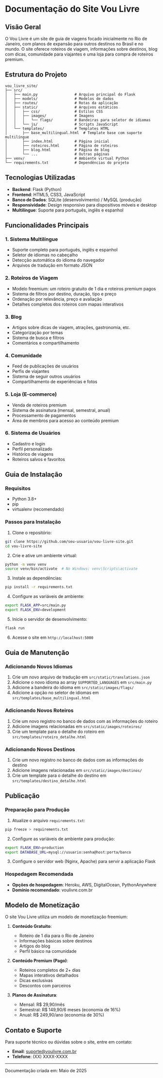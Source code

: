 # Documentação do Site Vou Livre

## Visão Geral

O Vou Livre é um site de guia de viagens focado inicialmente no Rio de Janeiro, com planos de expansão para outros destinos no Brasil e no mundo. O site oferece roteiros de viagem, informações sobre destinos, blog com dicas, comunidade para viajantes e uma loja para compra de roteiros premium.

## Estrutura do Projeto

```
vou_livre_site/
├── src/
│   ├── main.py                 # Arquivo principal do Flask
│   ├── models/                 # Modelos de dados
│   ├── routes/                 # Rotas da aplicação
│   ├── static/                 # Arquivos estáticos
│   │   ├── css/                # Estilos CSS
│   │   ├── images/             # Imagens
│   │   │   └── flags/          # Bandeiras para seletor de idiomas
│   │   └── js/                 # Scripts JavaScript
│   └── templates/              # Templates HTML
│       ├── base_multilingual.html  # Template base com suporte multilíngue
│       ├── index.html          # Página inicial
│       ├── roteiros.html       # Página de roteiros
│       ├── blog.html           # Página de blog
│       └── ...                 # Outras páginas
├── venv/                       # Ambiente virtual Python
└── requirements.txt            # Dependências do projeto
```

## Tecnologias Utilizadas

- **Backend**: Flask (Python)
- **Frontend**: HTML5, CSS3, JavaScript
- **Banco de Dados**: SQLite (desenvolvimento) / MySQL (produção)
- **Responsividade**: Design responsivo para dispositivos móveis e desktop
- **Multilíngue**: Suporte para português, inglês e espanhol

## Funcionalidades Principais

### 1. Sistema Multilíngue
- Suporte completo para português, inglês e espanhol
- Seletor de idiomas no cabeçalho
- Detecção automática do idioma do navegador
- Arquivos de tradução em formato JSON

### 2. Roteiros de Viagem
- Modelo freemium: um roteiro gratuito de 1 dia e roteiros premium pagos
- Sistema de filtros por destino, duração, tipo e preço
- Ordenação por relevância, preço e avaliação
- Detalhes completos dos roteiros com mapas interativos

### 3. Blog
- Artigos sobre dicas de viagem, atrações, gastronomia, etc.
- Categorização por temas
- Sistema de busca e filtros
- Comentários e compartilhamento

### 4. Comunidade
- Feed de publicações de usuários
- Perfis de viajantes
- Sistema de seguir outros usuários
- Compartilhamento de experiências e fotos

### 5. Loja (E-commerce)
- Venda de roteiros premium
- Sistema de assinatura (mensal, semestral, anual)
- Processamento de pagamentos
- Área de membros para acesso ao conteúdo premium

### 6. Sistema de Usuários
- Cadastro e login
- Perfil personalizado
- Histórico de viagens
- Roteiros salvos e favoritos

## Guia de Instalação

### Requisitos
- Python 3.8+
- pip
- virtualenv (recomendado)

### Passos para Instalação

1. Clone o repositório:
```bash
git clone https://github.com/seu-usuario/vou-livre-site.git
cd vou-livre-site
```

2. Crie e ative um ambiente virtual:
```bash
python -m venv venv
source venv/bin/activate  # No Windows: venv\Scripts\activate
```

3. Instale as dependências:
```bash
pip install -r requirements.txt
```

4. Configure as variáveis de ambiente:
```bash
export FLASK_APP=src/main.py
export FLASK_ENV=development
```

5. Inicie o servidor de desenvolvimento:
```bash
flask run
```

6. Acesse o site em `http://localhost:5000`

## Guia de Manutenção

### Adicionando Novos Idiomas

1. Crie um novo arquivo de tradução em `src/static/translations.json`
2. Adicione o novo idioma ao array `SUPPORTED_LANGUAGES` em `src/main.py`
3. Adicione a bandeira do idioma em `src/static/images/flags/`
4. Adicione a opção no seletor de idiomas em `src/templates/base_multilingual.html`

### Adicionando Novos Roteiros

1. Crie um novo registro no banco de dados com as informações do roteiro
2. Adicione imagens relacionadas em `src/static/images/roteiros/`
3. Crie um template para o detalhe do roteiro em `src/templates/roteiro_detalhe.html`

### Adicionando Novos Destinos

1. Crie um novo registro no banco de dados com as informações do destino
2. Adicione imagens relacionadas em `src/static/images/destinos/`
3. Crie um template para o detalhe do destino em `src/templates/destino_detalhe.html`

## Publicação

### Preparação para Produção

1. Atualize o arquivo `requirements.txt`:
```bash
pip freeze > requirements.txt
```

2. Configure as variáveis de ambiente para produção:
```bash
export FLASK_ENV=production
export DATABASE_URL=mysql://usuario:senha@host:porta/banco
```

3. Configure o servidor web (Nginx, Apache) para servir a aplicação Flask

### Hospedagem Recomendada

- **Opções de hospedagem**: Heroku, AWS, DigitalOcean, PythonAnywhere
- **Domínio recomendado**: voulivre.com.br

## Modelo de Monetização

O site Vou Livre utiliza um modelo de monetização freemium:

1. **Conteúdo Gratuito**:
   - Roteiro de 1 dia para o Rio de Janeiro
   - Informações básicas sobre destinos
   - Artigos do blog
   - Perfil básico na comunidade

2. **Conteúdo Premium (Pago)**:
   - Roteiros completos de 2+ dias
   - Mapas interativos detalhados
   - Dicas exclusivas
   - Descontos com parceiros

3. **Planos de Assinatura**:
   - Mensal: R$ 29,90/mês
   - Semestral: R$ 149,90/6 meses (economia de 16%)
   - Anual: R$ 249,90/ano (economia de 30%)

## Contato e Suporte

Para suporte técnico ou dúvidas sobre o site, entre em contato:

- **Email**: suporte@voulivre.com.br
- **Telefone**: (XX) XXXX-XXXX

---

Documentação criada em: Maio de 2025
